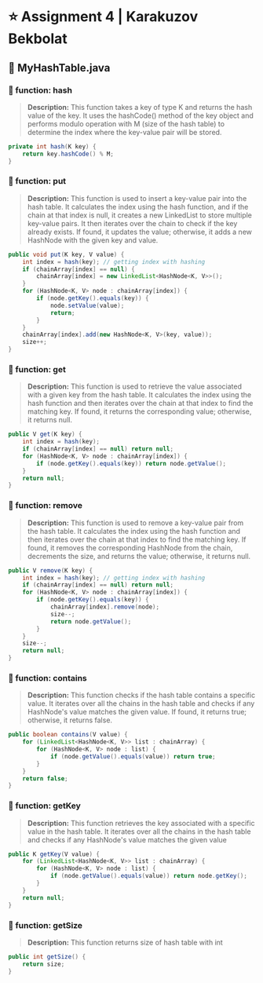 # ⭐ Assignment 4  |  Karakuzov Bekbolat
## 🔔 MyHashTable.java
### 📘 function: hash
> **Description:** This function takes a key of type K and returns the hash value of the key. It uses the hashCode() method of the key object and performs modulo operation with M (size of the hash table) to determine the index where the key-value pair will be stored.
```java
private int hash(K key) {
    return key.hashCode() % M;
}
```

### 📘 function: put
> **Description:** This function is used to insert a key-value pair into the hash table. It calculates the index using the hash function, and if the chain at that index is null, it creates a new LinkedList to store multiple key-value pairs. It then iterates over the chain to check if the key already exists. If found, it updates the value; otherwise, it adds a new HashNode with the given key and value.
```java
public void put(K key, V value) {
    int index = hash(key); // getting index with hashing
    if (chainArray[index] == null) {
        chainArray[index] = new LinkedList<HashNode<K, V>>();
    }
    for (HashNode<K, V> node : chainArray[index]) {
        if (node.getKey().equals(key)) {
            node.setValue(value);
            return;
        }
    }
    chainArray[index].add(new HashNode<K, V>(key, value));
    size++;
}
```

### 📘 function: get
> **Description:** This function is used to retrieve the value associated with a given key from the hash table. It calculates the index using the hash function and then iterates over the chain at that index to find the matching key. If found, it returns the corresponding value; otherwise, it returns null.
```java
public V get(K key) {
    int index = hash(key);
    if (chainArray[index] == null) return null;
    for (HashNode<K, V> node : chainArray[index]) {
        if (node.getKey().equals(key)) return node.getValue();
    }
    return null;
}
```

### 📘 function: remove
> **Description:** This function is used to remove a key-value pair from the hash table. It calculates the index using the hash function and then iterates over the chain at that index to find the matching key. If found, it removes the corresponding HashNode from the chain, decrements the size, and returns the value; otherwise, it returns null.
```java
public V remove(K key) {
    int index = hash(key); // getting index with hashing
    if (chainArray[index] == null) return null;
    for (HashNode<K, V> node : chainArray[index]) {
        if (node.getKey().equals(key)) {
            chainArray[index].remove(node);
            size--;
            return node.getValue();
        }
    }
    size--;
    return null;
}
```

### 📘 function: contains
> **Description:** This function checks if the hash table contains a specific value. It iterates over all the chains in the hash table and checks if any HashNode's value matches the given value. If found, it returns true; otherwise, it returns false.
```java
public boolean contains(V value) {
    for (LinkedList<HashNode<K, V>> list : chainArray) {
        for (HashNode<K, V> node : list) {
            if (node.getValue().equals(value)) return true;
        }
    }
    return false;
}
```

### 📘 function: getKey
> **Description:** This function retrieves the key associated with a specific value in the hash table. It iterates over all the chains in the hash table and checks if any HashNode's value matches the given value
```java
public K getKey(V value) {
    for (LinkedList<HashNode<K, V>> list : chainArray) {
        for (HashNode<K, V> node : list) {
            if (node.getValue().equals(value)) return node.getKey();
        }
    }
    return null;
}
```

### 📘 function: getSize
> **Description:** This function returns size of hash table with int
```java
public int getSize() {
    return size;
}
```
